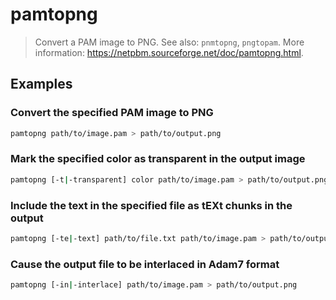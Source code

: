 # pamtopng

> Convert a PAM image to PNG. See also: `pnmtopng`, `pngtopam`. More information: <https://netpbm.sourceforge.net/doc/pamtopng.html>.

## Examples

### Convert the specified PAM image to PNG

```bash
pamtopng path/to/image.pam > path/to/output.png
```

### Mark the specified color as transparent in the output image

```bash
pamtopng [-t|-transparent] color path/to/image.pam > path/to/output.png
```

### Include the text in the specified file as tEXt chunks in the output

```bash
pamtopng [-te|-text] path/to/file.txt path/to/image.pam > path/to/output.png
```

### Cause the output file to be interlaced in Adam7 format

```bash
pamtopng [-in|-interlace] path/to/image.pam > path/to/output.png
```
